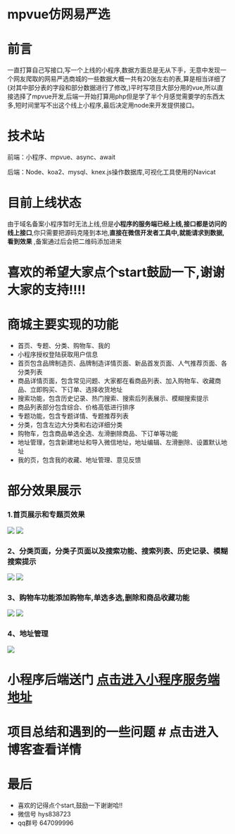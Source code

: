# mpvue仿网易严选

# 前言 #
一直打算自己写接口,写一个上线的小程序,数据方面总是无从下手，无意中发现一个网友爬取的网易严选商城的一些数据大概一共有20张左右的表,算是相当详细了(对其中部分表的字段和部分数据进行了修改,)平时写项目大部分用的vue,所以直接选择了mpvue开发,后端一开始打算用php但是学了半个月感觉需要学的东西太多,短时间里写不出这个线上小程序,最后决定用node来开发提供接口。
# 技术站 #
前端：小程序、mpvue、async、await

后端：Node、koa2、mysql、knex.js操作数据库,可视化工具使用的Navicat
# 目前上线状态 #
由于域名备案小程序暂时无法上线,但是**小程序的服务端已经上线,接口都是访问的线上接口**,你只需要把源码克隆到本地,**直接在微信开发者工具中,就能请求到数据,看到效果** ,备案通过后会把二维码添加进来

# 喜欢的希望大家点个start鼓励一下,谢谢大家的支持!!!! #

# 商城主要实现的功能 #

- 首页、专题、分类、购物车、我的
- 小程序授权登陆获取用户信息
- 首页包含品牌制造页、品牌制造详情页面、新品首发页面、人气推荐页面、各分类列表
- 商品详情页面，包含常见问题、大家都在看商品列表、加入购物车、收藏商品、立即购买、下订单、选择收货地址
- 搜索功能，包含历史记录、热门搜索、搜索后列表展示、模糊搜索提示
- 商品列表部分包含综合、价格高低进行排序
- 专题功能，包含专题详情、专题推荐列表
- 分类，包含左边大分类和右边详细分类
- 购物车，包含商品单选全选、左滑删除商品、下订单等功能
- 地址管理，包含新建地址和导入微信地址，地址编辑、左滑删除、设置默认地址
- 我的页，包含我的收藏、地址管理、意见反馈

# 部分效果展示 #
### 1.首页展示和专题页效果
![](https://user-gold-cdn.xitu.io/2018/8/27/165793588dd8808f?w=323&h=571&f=gif&s=3649872)
![](https://user-gold-cdn.xitu.io/2018/8/25/165717735a9e3c60?w=327&h=573&f=gif&s=3983502)
### 2、分类页面，分类子页面以及搜索功能、搜索列表、历史记录、模糊搜索提示
![](https://user-gold-cdn.xitu.io/2018/8/25/1657185090f5d3cd?w=327&h=573&f=gif&s=884918)
![](https://user-gold-cdn.xitu.io/2018/8/25/1657188bf2746d85?w=327&h=573&f=gif&s=585295)
### 3、购物车功能添加购物车,单选多选,删除和商品收藏功能
![](https://user-gold-cdn.xitu.io/2018/8/25/165719656d9bdb5b?w=327&h=573&f=gif&s=1979300)
![](https://user-gold-cdn.xitu.io/2018/8/25/165719e76bd00f05?w=327&h=573&f=gif&s=1770550)
### 4、地址管理
![](https://user-gold-cdn.xitu.io/2018/8/25/165719e2d9b28ee1?w=327&h=573&f=gif&s=611343)

# 小程序后端送门 [点击进入小程序服务端地址](https://github.com/heyushuo/mpvue-shop)
# 项目总结和遇到的一些问题 # 点击进入博客查看详情
# 最后 #
- 喜欢的记得点个start,鼓励一下谢谢哈!!
- 微信号 hys838723
- qq群号 647099996